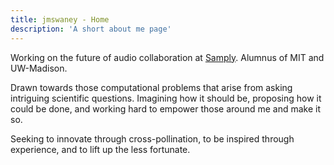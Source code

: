 ```yaml
---
title: jmswaney - Home
description: 'A short about me page'
---
```


Working on the future of audio collaboration at [Samply](https://samplyaudio.com). Alumnus of MIT and UW-Madison.

Drawn towards those computational problems that arise from asking intriguing scientific questions. Imagining how it should be, proposing how it could be done, and working hard to empower those around me and make it so.

Seeking to innovate through cross-pollination, to be inspired through experience, and to lift up the less fortunate.

